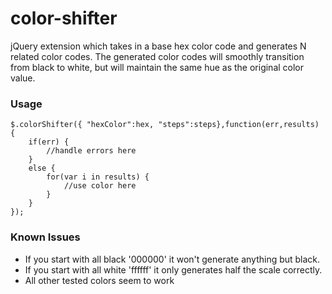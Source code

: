 color-shifter
=============

jQuery extension which takes in a base hex color code and generates N related color codes.
The generated color codes will smoothly transition from black to white, but will maintain the same hue as the original color value.

### Usage
```
$.colorShifter({ "hexColor":hex, "steps":steps},function(err,results) {
	if(err) {
		//handle errors here
	}
	else {
		for(var i in results) {
			//use color here
		}
	}
});

```

### Known Issues
* If you start with all black '000000' it won't generate anything but black.
* If you start with all white 'ffffff' it only generates half the scale correctly.
* All other tested colors seem to work